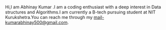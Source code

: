 

Hi,I am Abhinay Kumar .I am a coding enthusiast with a deep interest in Data  structures and Algorithms.I am currently a  B-tech pursuing student at NIT Kurukshetra.You can reach me  through my mail-kumarabhinay500@gmail.com.
